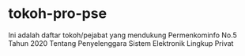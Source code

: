 # tokoh-pro-pse
Ini adalah daftar tokoh/pejabat yang mendukung Permenkominfo No.5 Tahun 2020 Tentang Penyelenggara Sistem Elektronik Lingkup Privat
